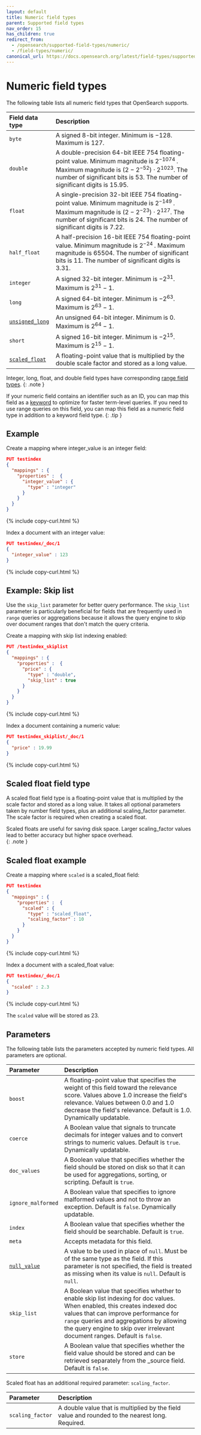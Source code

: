 ```yaml
---
layout: default
title: Numeric field types
parent: Supported field types
nav_order: 15
has_children: true
redirect_from:
  - /opensearch/supported-field-types/numeric/
  - /field-types/numeric/
canonical_url: https://docs.opensearch.org/latest/field-types/supported-field-types/numeric/
---
```


# Numeric field types

The following table lists all numeric field types that OpenSearch supports.

Field data type | Description  
:--- | :--- 
`byte` | A signed 8-bit integer. Minimum is &minus;128. Maximum is 127.
`double` | A double-precision 64-bit IEEE 754 floating-point value. Minimum magnitude is 2<sup>&minus;1074 </sup>. Maximum magnitude is (2 &minus; 2<sup>&minus;52</sup>) &middot; 2<sup>1023</sup>. The number of significant bits is 53. The number of significant digits is 15.95.
`float` | A single-precision 32-bit IEEE 754 floating-point value. Minimum magnitude is 2<sup>&minus;149 </sup>. Maximum magnitude is (2 &minus; 2<sup>&minus;23</sup>) &middot; 2<sup>127</sup>. The number of significant bits is 24. The number of significant digits is 7.22.
`half_float` | A half-precision 16-bit IEEE 754 floating-point value. Minimum magnitude is 2<sup>&minus;24 </sup>. Maximum magnitude is 65504. The number of significant bits is 11. The number of significant digits is 3.31.
`integer` | A signed 32-bit integer. Minimum is &minus;2<sup>31</sup>. Maximum is 2<sup>31</sup> &minus; 1.
`long` | A signed 64-bit integer. Minimum is &minus;2<sup>63</sup>. Maximum is 2<sup>63</sup> &minus; 1.
[`unsigned_long`]({{site.url}}{{site.baseurl}}/field-types/supported-field-types/unsigned-long/) | An unsigned 64-bit integer. Minimum is 0. Maximum is 2<sup>64</sup> &minus; 1.
`short` | A signed 16-bit integer. Minimum is &minus;2<sup>15</sup>. Maximum is 2<sup>15</sup> &minus; 1. 
[`scaled_float`](#scaled-float-field-type) | A floating-point value that is multiplied by the double scale factor and stored as a long value.

Integer, long, float, and double field types have corresponding [range field types]({{site.url}}{{site.baseurl}}/opensearch/supported-field-types/range/).
{: .note }

If your numeric field contains an identifier such as an ID, you can map this field as a [keyword]({{site.url}}{{site.baseurl}}/opensearch/supported-field-types/keyword/) to optimize for faster term-level queries. If you need to use range queries on this field, you can map this field as a numeric field type in addition to a keyword field type.
{: .tip }

## Example

Create a mapping where integer_value is an integer field:

```json
PUT testindex 
{
  "mappings" : {
    "properties" :  {
      "integer_value" : {
        "type" : "integer"
      }
    }
  }
}
```
{% include copy-curl.html %}

Index a document with an integer value:

```json
PUT testindex/_doc/1 
{
  "integer_value" : 123
}
```
{% include copy-curl.html %}

## Example: Skip list

Use the `skip_list` parameter for better query performance. The `skip_list` parameter is particularly beneficial for fields that are frequently used in `range` queries or aggregations because it allows the query engine to skip over document ranges that don't match the query criteria.

Create a mapping with skip list indexing enabled:

```json
PUT /testindex_skiplist
{
  "mappings" : {
    "properties" :  {
      "price" : {
        "type" : "double",
        "skip_list" : true
      }
    }
  }
}
```
{% include copy-curl.html %}

Index a document containing a numeric value:

```json
PUT testindex_skiplist/_doc/1
{
  "price" : 19.99
}
```
{% include copy-curl.html %}


## Scaled float field type

A scaled float field type is a floating-point value that is multiplied by the scale factor and stored as a long value. It takes all optional parameters taken by number field types, plus an additional scaling_factor parameter. The scale factor is required when creating a scaled float. 

Scaled floats are useful for saving disk space. Larger scaling_factor values lead to better accuracy but higher space overhead.  
{: .note }

## Scaled float example

Create a mapping where `scaled` is a scaled_float field:

```json
PUT testindex 
{
  "mappings" : {
    "properties" :  {
      "scaled" : {
        "type" : "scaled_float",
        "scaling_factor" : 10
      }
    }
  }
}
```
{% include copy-curl.html %}

Index a document with a scaled_float value:

```json
PUT testindex/_doc/1 
{
  "scaled" : 2.3
}
```
{% include copy-curl.html %}

The `scaled` value will be stored as 23.

## Parameters

The following table lists the parameters accepted by numeric field types. All parameters are optional.

Parameter | Description 
:--- | :--- 
`boost` | A floating-point value that specifies the weight of this field toward the relevance score. Values above 1.0 increase the field's relevance. Values between 0.0 and 1.0 decrease the field's relevance. Default is 1.0. Dynamically updatable.
`coerce` | A Boolean value that signals to truncate decimals for integer values and to convert strings to numeric values. Default is `true`. Dynamically updatable.
`doc_values` | A Boolean value that specifies whether the field should be stored on disk so that it can be used for aggregations, sorting, or scripting. Default is `true`.
`ignore_malformed` | A Boolean value that specifies to ignore malformed values and not to throw an exception. Default is `false`. Dynamically updatable.
`index` | A Boolean value that specifies whether the field should be searchable. Default is `true`. 
`meta` | Accepts metadata for this field.
[`null_value`]({{site.url}}{{site.baseurl}}/opensearch/supported-field-types/index#null-value) | A  value to be used in place of `null`. Must be of the same type as the field. If this parameter is not specified, the field is treated as missing when its value is `null`. Default is `null`.
`skip_list` | A Boolean value that specifies whether to enable skip list indexing for doc values. When enabled, this creates indexed doc values that can improve performance for `range` queries and aggregations by allowing the query engine to skip over irrelevant document ranges. Default is `false`.
`store` | A Boolean value that specifies whether the field value should be stored and can be retrieved separately from the _source field. Default is `false`. 

Scaled float has an additional required parameter: `scaling_factor`.

Parameter | Description 
:--- | :--- 
`scaling_factor` | A double value that is multiplied by the field value and rounded to the nearest long. Required. 
